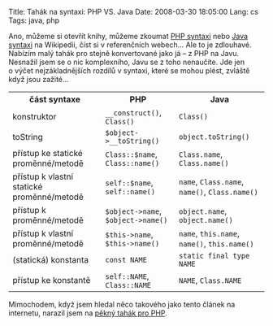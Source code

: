 Title: Tahák na syntaxi: PHP VS. Java
Date: 2008-03-30 18:05:00
Lang: cs
Tags: java, php

Ano, můžeme si otevřít knihy, můžeme zkoumat [PHP syntaxi](http://en.wikipedia.org/wiki/PHP_syntax_and_semantics) nebo [Java syntaxi](http://en.wikipedia.org/wiki/Java_syntax) na Wikipedii, číst si v referenčních webech… Ale to je zdlouhavé. Nabízím malý tahák pro stejně konvertované jako já – z PHP na Javu. Nesnažil jsem se o nic komplexního, Javu se z toho nenaučíte. Jde jen o výčet nejzákladnějších rozdílů v syntaxi, které se mohou plést, zvláště když jsou zažité…

<table>
    <tr>
        <th>
            část syntaxe
        </th>
        <th>
            PHP
        </th>
        <th>
            Java
        </th>
    </tr>
    <tr>
        <td>
            konstruktor
        </td>
        <td>
            <code>__construct()</code>, <code>Class()</code>
        </td>
        <td>
            <code>Class()</code>
        </td>
    </tr>
    <tr>
        <td>
            toString
        </td>
        <td>
            <code>$object->__toString()</code>
        </td>
        <td>
            <code>object.toString()</code>
        </td>
    </tr>
    <tr>
        <td>
            přístup ke statické proměnné/metodě
        </td>
        <td>
            <code>Class::$name</code>, <code>Class::name()</code>
        </td>
        <td>
            <code>Class.name</code>, <code>Class.name()</code>
        </td>
    </tr>
    <tr>
        <td>
            přístup k vlastní statické proměnné/metodě
        </td>
        <td>
            <code>self::$name</code>, <code>self::name()</code>
        </td>
        <td>
            <code>name</code>, <code>Class.name</code>, <code>name()</code>, <code>Class.name()</code>
        </td>
    </tr>
    <tr>
        <td>
            přístup k proměnné/metodě
        </td>
        <td>
            <code>$object->name</code>, <code>$object->name()</code>
        </td>
        <td>
            <code>object.name</code>, <code>object.name()</code>
        </td>
    </tr>
    <tr>
        <td>
            přístup k vlastní proměnné/metodě
        </td>
        <td>
            <code>$this->name</code>, <code>$this->name()</code>
        </td>
        <td>
            <code>name</code>, <code>this.name</code>, <code>name()</code>, <code>this.name()</code>
        </td>
    </tr>
    <tr>
        <td>
            (statická) konstanta
        </td>
        <td>
            <code>const NAME</code>
        </td>
        <td>
            <code>static final type NAME</code>
        </td>
    </tr>
    <tr>
        <td>
            přístup ke konstantě
        </td>
        <td>
            <code>self::NAME</code>, <code>Class::NAME</code>
        </td>
        <td>
            <code>NAME</code>, <code>Class.NAME</code>
        </td>
    </tr>
</table>

Mimochodem, když jsem hledal něco takového jako tento článek na internetu, narazil jsem na [pěkný tahák pro PHP](http://www.blueshoes.org/en/developer/php_cheat_sheet/).

